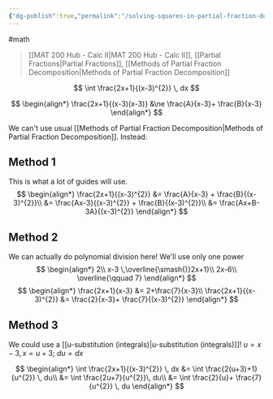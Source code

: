 ```yaml
---
{"dg-publish":true,"permalink":"/solving-squares-in-partial-fraction-denominators/","dgHomeLink":true,"dgPassFrontmatter":false,"dgShowLocalGraph":true}
---
```


#math 
> [[MAT 200 Hub - Calc II|MAT 200 Hub - Calc II]], [[Partial Fractions|Partial Fractions]], [[Methods of Partial Fraction Decomposition|Methods of Partial Fraction Decomposition]]

$$
\int \frac{2x+1}{(x-3)^{2}} \, dx
$$

$$
\begin{align*}
\frac{2x+1}{(x-3)(x-3)} &\ne \frac{A}{x-3}+ \frac{B}{x-3}
\end{align*}
$$

We can't use usual [[Methods of Partial Fraction Decomposition|Methods of Partial Fraction Decomposition]]. Instead:

## Method 1
This is what a lot of guides will use.
$$
\begin{align*}
\frac{2x+1}{(x-3)^{2}} &= \frac{A}{x-3} + \frac{B}{(x-3)^{2}}\\
&= \frac{Ax-3}{(x-3)^{2}} + \frac{B}{(x-3)^{2}}\\
&= \frac{Ax+B-3A}{(x-3)^{2}}
\end{align*}
$$

## Method 2
We can actually do polynomial division here!
We'll use only one power
$$
\begin{align*}
2\\
x-3 \,\overline{\smash{)}2x+1}\\
2x-6\\
\overline{\qquad 7}
\end{align*}
$$
$$
\begin{align*}
\frac{2x+1}{x-3} &= 2+\frac{7}{x-3}\\
\frac{2x+1}{(x-3)^{2}} &= \frac{2}{x-3}+ \frac{7}{(x-3)^{2}}
\end{align*}
$$

## Method 3
We could use a [[u-substitution (integrals)|u-substitution (integrals)]]!
$u=x-3, x=u+3$; $du=dx$

$$
\begin{align*}
\int \frac{2x+1}{(x-3)^{2}} \, dx &= \int \frac{2(u+3)+1}{u^{2}} \, du\\
&= \int \frac{2u+7}{u^{2}}\, du\\
&= \int \frac{2}{u}+ \frac{7}{u^{2}} \, du
\end{align*}
$$